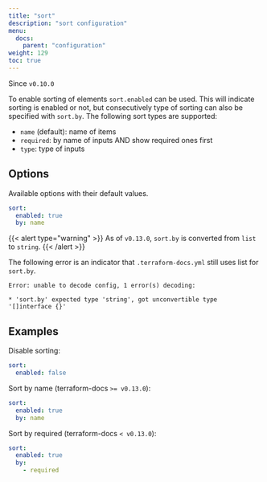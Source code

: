 ```yaml
---
title: "sort"
description: "sort configuration"
menu:
  docs:
    parent: "configuration"
weight: 129
toc: true
---
```


Since `v0.10.0`

To enable sorting of elements `sort.enabled` can be used. This will indicate
sorting is enabled or not, but consecutively type of sorting can also be specified
with `sort.by`. The following sort types are supported:

- `name` (default): name of items
- `required`: by name of inputs AND show required ones first
- `type`: type of inputs

## Options

Available options with their default values.

```yaml
sort:
  enabled: true
  by: name
```

{{< alert type="warning" >}}
As of `v0.13.0`, `sort.by` is converted from `list` to `string`.
{{< /alert >}}

The following error is an indicator that `.terraform-docs.yml` still uses
list for `sort.by`.

```text
Error: unable to decode config, 1 error(s) decoding:

* 'sort.by' expected type 'string', got unconvertible type '[]interface {}'
```

## Examples

Disable sorting:

```yaml
sort:
  enabled: false
```

Sort by name (terraform-docs `>= v0.13.0`):

```yaml
sort:
  enabled: true
  by: name
```

Sort by required (terraform-docs `< v0.13.0`):

```yaml
sort:
  enabled: true
  by:
    - required
```
